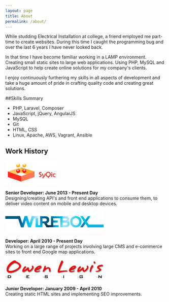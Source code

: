 ```yaml
---
layout: page
title: About
permalink: /about/
---
```


While studding Electrical Installation at college, a friend employed me part-time to create websites. During this time I caught the programming bug and over the last 6 years I have never looked back.

In that time I have become familiar working in a LAMP environment. Creating small static sites to large web applications. Using PHP, MySQL and JavaScript to help create online solutions for my company's clients.

I enjoy continuously furthering my skills in all aspects of development and take a huge amount of pride in crafting quality code and creating great solutions.  

##Skills Summary
* PHP, Laravel, Composer
* JavaScript, jQuery, AngularJS
* MySQL
* Git
* HTML, CSS
* Linux, Apache, AWS, Vagrant, Ansible

## Work History
[![SyQic Logo](/images/syqic-logo.jpg)](http://www.syqic.com/)

**Senior Developer: June 2013 - Present Day**  
Designing/creating API's and front end applications to consume them, to deliver video content on mobile and desktop devices.

[![Wirebox Logo](/images/wirebox-logo.jpg)](http://www.wirebox.co.uk/)

**Developer: April 2010 - Present Day**  
Working on a large range of projects involving large CMS and e-commerce sites to front end Google map applications.

[![Owen Leiws Design Logo](/images/owen-lewis-design-logo.jpg)](http://www.owen-lewis.com/)

**Junior Developer: January 2009 - April 2010**  
Creating static HTML sites and implementing SEO improvements.
